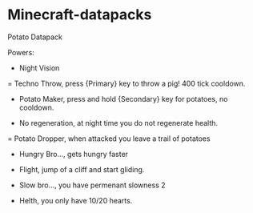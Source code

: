 # Minecraft-datapacks
Potato Datapack

Powers:

+ Night Vision

= Techno Throw, press {Primary} key to throw a pig! 400 tick cooldown.

+ Potato Maker, press and hold {Secondary} key for potatoes, no cooldown.

- No regeneration, at night time you do not regenerate health.

= Potato Dropper, when attacked you leave a trail of potatoes

- Hungry Bro..., gets hungry faster

+ Flight, jump of a cliff and start gliding.

- Slow bro..., you have permenant slowness 2

- Helth, you only have 10/20 hearts.
